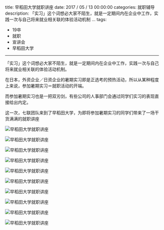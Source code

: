 title: 早稻田大学就职讲座
date: 2017 / 05 / 13 00:00:00
categories: 就职辅导
description: ‎‎‎「实习」这个词想必大家不陌生，就是一定期间内在企业中工作，实践一次与自己将来就业相关联的体验活动机制 ... 
tags:
- 19卒
- 就职
- 宣讲会
- 早稻田大学

---

「实习」这个词想必大家不陌生，就是一定期间内在企业中工作，实践一次与自己将来就业相关联的体验活动机制。

在日本，外资企业／日资企业的暑期实习即是正选考的预热活动，所以从某种程度上来说，参加暑期实习＝就职活动的开端。

而参加暑期实习也是一把双刃剑，有些公司的人事部门会通过同学们实习的表现直接给出内定。

这一次，七联团队来到了早稻田大学，为即将参加暑期实习的同学们带来了一场干货满满的就职讲座

![早稻田大学就职讲座](http://wx3.sinaimg.cn/mw690/a9a40e85gy1fgd8aioyu4j21kw16o4qp.jpg)

![早稻田大学就职讲座](http://wx2.sinaimg.cn/mw690/a9a40e85gy1fgd8ahhjdgj21kw16o4qp.jpg)

![早稻田大学就职讲座](http://wx2.sinaimg.cn/mw690/a9a40e85gy1fgd8afue3pj21kw16onko.jpg)

![早稻田大学就职讲座](http://wx1.sinaimg.cn/mw690/a9a40e85gy1fgd8af7277j21kw16ohbn.jpg)

![早稻田大学就职讲座](http://wx3.sinaimg.cn/mw690/a9a40e85gy1fgd8ad91r9j21kw23ue81.jpg)

![早稻田大学就职讲座](http://wx3.sinaimg.cn/mw690/a9a40e85gy1fgd8abls6kj21kw16oqs3.jpg)

![早稻田大学就职讲座](http://wx4.sinaimg.cn/mw690/a9a40e85gy1fgd8aa5t71j21kw23ub29.jpg)

![早稻田大学就职讲座](http://wx2.sinaimg.cn/mw690/a9a40e85gy1fgd8a7wdi5j21kw23ub29.jpg)

![早稻田大学就职讲座](http://wx1.sinaimg.cn/mw690/a9a40e85gy1fgd8a6b3xsj21kw16onks.jpg)

![早稻田大学就职讲座](http://wx3.sinaimg.cn/mw690/a9a40e85gy1fgd8a5fwsnj21kw23unpd.jpg)